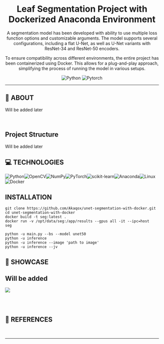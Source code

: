 
<div align='center'>
    <h1><b> Leaf Segmentation Project with Dockerized Anaconda Environment</b></h1>
<p>A segmentation model has been developed with ability to use multiple loss function options and customizable arguments. The model supports several configurations, including a flat U-Net, as well as U-Net variants with ResNet-34 and ResNet-50 encoders.</p>

<p>To ensure compatibility across different environments, the entire project has been containerized using Docker. This allows for a plug-and-play approach, simplifying the process of running the model in various setups.</p>
  
![Python](https://badgen.net/badge/Python/[3.11]/blue?) 
![Pytorch](https://badgen.net/badge/Pytorch/[2.4.0]/red?) 
</div>

---

## 💾 **ABOUT**

Will be added later

<br />

## Project Structure

Will be added later
  
## 💻 **TECHNOLOGIES**

![Python](https://img.shields.io/badge/python-3670A0?style=for-the-badge&logo=python&logoColor=ffdd54)![OpenCV](https://img.shields.io/badge/opencv-%23white.svg?style=for-the-badge&logo=opencv&logoColor=white)![NumPy](https://img.shields.io/badge/numpy-%23013243.svg?style=for-the-badge&logo=numpy&logoColor=white)![PyTorch](https://img.shields.io/badge/PyTorch-%23EE4C2C.svg?style=for-the-badge&logo=PyTorch&logoColor=white)![scikit-learn](https://img.shields.io/badge/scikit--learn-%23F7931E.svg?style=for-the-badge&logo=scikit-learn&logoColor=white)![Anaconda](https://img.shields.io/badge/Anaconda-%2344A833.svg?style=for-the-badge&logo=anaconda&logoColor=white)![Linux](https://img.shields.io/badge/Linux-FCC624?style=for-the-badge&logo=linux&logoColor=black)![Docker](https://img.shields.io/badge/Docker-2CA5E0?style=for-the-badge&logo=docker&logoColor=white)

##  **INSTALLATION**

```
git clone https://github.com/Akaqox/unet-segmentation-with-docker.git
cd unet-segmentation-with-docker
docker build -t seg:latest .
docker run -v /opt/data/seg:/app/results --gpus all -it --ipc=host  seg

python -u main.py --bs --model unet50
python -u inference 
python -u inference --image 'path to image'
python -u inference --jv
```

## 🔎 **SHOWCASE**
 <h2><b> Will be added </b></h1>
<img src=/>
<br />
 <h2><b> </b></h1>

<br />

## 🔎 **REFERENCES**

<p></p>
<p></p>
<p></p>


<br />

---
